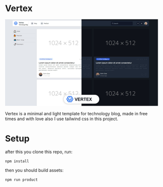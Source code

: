 # Vertex

![enter image description here](screenshot.jpg)

Vertex is a minimal and light template for technology blog, made in free times and with love also I use tailwind css in this project.

# Setup
after this you clone this repo, run:

    npm install

then you should build assets:

    npm run product
